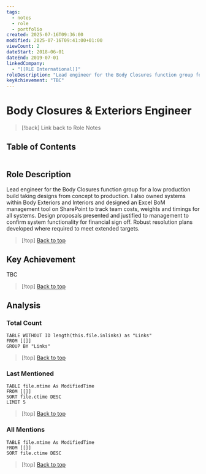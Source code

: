 ```yaml
---
tags:
  - notes
  - role
  - portfolio
created: 2025-07-16T09:36:00
modified: 2025-07-16T09:41:00+01:00
viewCount: 2
dateStart: 2018-06-01
dateEnd: 2019-07-01
linkedCompany:
  - "[[RLE International]]"
roleDescription: "Lead engineer for the Body Closures function group for a low production build taking designs from concept to production. I also owned systems within Body Exteriors and Interiors and designed an <span class=\"mint-link\">Excel</span> <span class=\"mint-link\">BoM</span> management tool on <span class=\"mint-link\">SharePoint</span> to track team costs, weights and timings for all systems. Design proposals presented and justified to management to confirm system functionality for financial sign off. Robust resolution plans developed where required to meet extended targets."
keyAchievement: "TBC"
---
```

# Body Closures & Exteriors Engineer

> [!back] Link back to <span class="mint-link">Role Notes</span>

## Table of Contents
```table-of-contents
```

## Role Description

Lead engineer for the Body Closures function group for a low production build taking designs from concept to production. I also owned systems within Body Exteriors and Interiors and designed an <span class="mint-link">Excel</span> <span class="mint-link">BoM</span> management tool on <span class="mint-link">SharePoint</span> to track team costs, weights and timings for all systems. Design proposals presented and justified to management to confirm system functionality for financial sign off. Robust resolution plans developed where required to meet extended targets.

>[!top] [Back to top](#Table%20of%20Contents)

## Key Achievement

TBC

>[!top] [Back to top](#Table%20of%20Contents)

## Analysis

### Total Count

```dataview
TABLE WITHOUT ID length(this.file.inlinks) as "Links"
FROM [[]]
GROUP BY "Links"
```

>[!top] [Back to top](#Table%20of%20Contents)

### Last Mentioned

```dataview
TABLE file.mtime As ModifiedTime
FROM [[]]
SORT file.ctime DESC
LIMIT 5
```

>[!top] [Back to top](#Table%20of%20Contents)

### All Mentions

```dataview
TABLE file.mtime As ModifiedTime
FROM [[]]
SORT file.ctime DESC
```

>[!top] [Back to top](#Table%20of%20Contents)